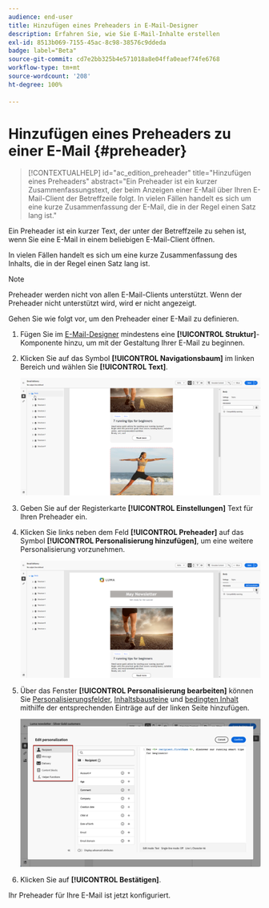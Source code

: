 ```yaml
---
audience: end-user
title: Hinzufügen eines Preheaders in E-Mail-Designer
description: Erfahren Sie, wie Sie E-Mail-Inhalte erstellen
exl-id: 8513b069-7155-45ac-8c98-38576c9ddeda
badge: label="Beta"
source-git-commit: cd7e2bb325b4e571018a8e04ffa0eaef74fe6768
workflow-type: tm+mt
source-wordcount: '208'
ht-degree: 100%

---
```


# Hinzufügen eines Preheaders zu einer E-Mail {#preheader}

>[!CONTEXTUALHELP]
>id="ac_edition_preheader"
>title="Hinzufügen eines Preheaders"
>abstract="Ein Preheader ist ein kurzer Zusammenfassungstext, der beim Anzeigen einer E-Mail über Ihren E-Mail-Client der Betreffzeile folgt. In vielen Fällen handelt es sich um eine kurze Zusammenfassung der E-Mail, die in der Regel einen Satz lang ist."

Ein Preheader ist ein kurzer Text, der unter der Betreffzeile zu sehen ist, wenn Sie eine E-Mail in einem beliebigen E-Mail-Client öffnen.

In vielen Fällen handelt es sich um eine kurze Zusammenfassung des Inhalts, die in der Regel einen Satz lang ist.

>[!NOTE]
>
>Preheader werden nicht von allen E-Mail-Clients unterstützt. Wenn der Preheader nicht unterstützt wird, wird er nicht angezeigt.

Gehen Sie wie folgt vor, um den Preheader einer E-Mail zu definieren.

1. Fügen Sie im [E-Mail-Designer](create-email-content.md) mindestens eine **[!UICONTROL Struktur]**-Komponente hinzu, um mit der Gestaltung Ihrer E-Mail zu beginnen.

1. Klicken Sie auf das Symbol **[!UICONTROL Navigationsbaum]** im linken Bereich und wählen Sie **[!UICONTROL Text]**.

   ![](assets/preheader_body.png)

1. Geben Sie auf der Registerkarte **[!UICONTROL Einstellungen]** Text für Ihren Preheader ein.

1. Klicken Sie links neben dem Feld **[!UICONTROL Preheader]** auf das Symbol **[!UICONTROL Personalisierung hinzufügen]**, um eine weitere Personalisierung vorzunehmen.

   ![](assets/preheader_body_settings.png)

1. Über das Fenster **[!UICONTROL Personalisierung bearbeiten]** können Sie [Personalisierungsfelder](../personalization/personalize.md), [Inhaltsbausteine](../personalization/content-blocks.md) und [bedingten Inhalt](../personalization/conditions.md) mithilfe der entsprechenden Einträge auf der linken Seite hinzufügen.

   ![](assets/preheader_body_personalization.png)

1. Klicken Sie auf **[!UICONTROL Bestätigen]**.

Ihr Preheader für Ihre E-Mail ist jetzt konfiguriert.
